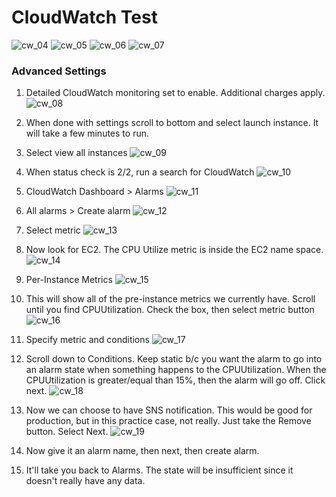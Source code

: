 # CloudWatch Test
![cw_04](../assets/cw_04.png)
![cw_05](../assets/cw_05.png)
![cw_06](../assets/cw_06.png)
![cw_07](../assets/cw_07.png)
### Advanced Settings
1. Detailed CloudWatch monitoring set to enable.  Additional charges apply.
![cw_08](../assets/cw_08.png)
2. When done with settings scroll to bottom and select launch instance.  It will take a few minutes to run.
3. Select view all instances
![cw_09](../assets/cw_09.png)
4. When status check is 2/2, run a search for CloudWatch
![cw_10](../assets/cw_10.png)
5. CloudWatch Dashboard > Alarms 
![cw_11](../assets/cw_11.png)
6. All alarms > Create alarm
![cw_12](../assets/cw_12.png)
7. Select metric
![cw_13](../assets/cw_13.png)
8. Now look for EC2.  The CPU Utilize metric is inside the EC2 name space.
![cw_14](../assets/cw_14.png)
9. Per-Instance Metrics
![cw_15](../assets/cw_15.png)
10. This will show all of the pre-instance metrics we currently have.  Scroll until you find CPUUtilization. Check the box, then select metric button
![cw_16](../assets/cw_16.png)
11. Specify metric and conditions
![cw_17](../assets/cw_17.png)
12. Scroll down to Conditions.  Keep static b/c you want the alarm to go into an alarm state when something happens to the CPUUtilization. When the CPUUtilization is greater/equal than 15%, then the alarm will go off.  Click next.
![cw_18](../assets/cw_18.png)
13. Now we can choose to have SNS notification.  This would be good for production, but in this practice case, not really.  Just take the Remove button. Select Next.
![cw_19](../assets/cw_19.png)
14. Now give it an alarm name, then next, then create alarm.

15. It'll take you back to Alarms.  The state will be insufficient since it doesn't really have any data.